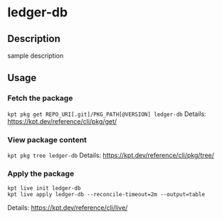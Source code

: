 # ledger-db

## Description
sample description

## Usage

### Fetch the package
`kpt pkg get REPO_URI[.git]/PKG_PATH[@VERSION] ledger-db`
Details: https://kpt.dev/reference/cli/pkg/get/

### View package content
`kpt pkg tree ledger-db`
Details: https://kpt.dev/reference/cli/pkg/tree/

### Apply the package
```
kpt live init ledger-db
kpt live apply ledger-db --reconcile-timeout=2m --output=table
```
Details: https://kpt.dev/reference/cli/live/
